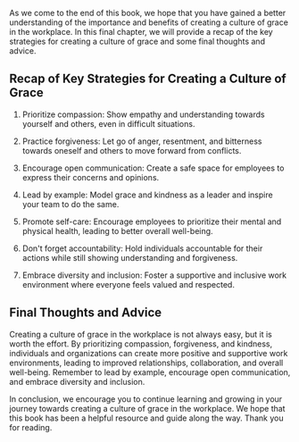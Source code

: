 
As we come to the end of this book, we hope that you have gained a better understanding of the importance and benefits of creating a culture of grace in the workplace. In this final chapter, we will provide a recap of the key strategies for creating a culture of grace and some final thoughts and advice.

Recap of Key Strategies for Creating a Culture of Grace
-------------------------------------------------------

1. Prioritize compassion: Show empathy and understanding towards yourself and others, even in difficult situations.

2. Practice forgiveness: Let go of anger, resentment, and bitterness towards oneself and others to move forward from conflicts.

3. Encourage open communication: Create a safe space for employees to express their concerns and opinions.

4. Lead by example: Model grace and kindness as a leader and inspire your team to do the same.

5. Promote self-care: Encourage employees to prioritize their mental and physical health, leading to better overall well-being.

6. Don't forget accountability: Hold individuals accountable for their actions while still showing understanding and forgiveness.

7. Embrace diversity and inclusion: Foster a supportive and inclusive work environment where everyone feels valued and respected.

Final Thoughts and Advice
-------------------------

Creating a culture of grace in the workplace is not always easy, but it is worth the effort. By prioritizing compassion, forgiveness, and kindness, individuals and organizations can create more positive and supportive work environments, leading to improved relationships, collaboration, and overall well-being. Remember to lead by example, encourage open communication, and embrace diversity and inclusion.

In conclusion, we encourage you to continue learning and growing in your journey towards creating a culture of grace in the workplace. We hope that this book has been a helpful resource and guide along the way. Thank you for reading.